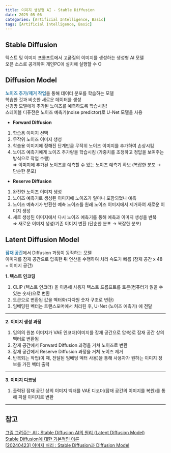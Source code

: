 ```yaml
---
title: 이미지 생성형 AI - Stable Diffusion
date: 2025-05-06
categories: [Artificial Intelligence, Basic]
tags: [Artificial Intelligence, Basic]
---
```


## Stable Diffusion
텍스트 및 이미지 프롬프트에서 고품질의 이미지를 생성하는 생성형 AI 모델  
오픈 소스로 공개하여 개인PC에 설치해 실행할 수 O  


## Diffusion Model
<span style="color:#337ea9">__노이즈 추가/제거 작업__</span>을 통해 데이터 분포를 학습하는 모델  
학습한 것과 비슷한 새로운 데이터를 생성  
신경망 모델에게 추가된 노이즈를 예측하도록 학습시킴!  
스테이블 디퓨전은 노이즈 예측기(noise predictor)로 U-Net 모델을 사용  

- __Forward Diffusion__
1. 학습용 이미지 선택  
2. 무작위 노이즈 이미지 생성  
3. 학습용 이미지에 정해진 단계만큼 무작위 노이즈 이미지를 추가하여 손상시킴  
4. 노이즈 예측기에게 노이즈 추가량을 학습시킴 (가중치를 조정하고 정답을 보여주는 방식으로 작업 수행)  
⇒ 이미지에 추가된 노이즈를 예측할 수 있는 노이즈 예측기 확보 (복잡한 분포 → 단순한 분포)

- __Reserve Diffusion__
1. 완전한 노이즈 이미지 생성  
2. 노이즈 예측기로 생성된 이미지에 노이즈가 얼마나 포함되었나 예측  
3. 노이즈 예측기가 반환한 예측 노이즈를 원래 노이즈 이미지에서 제거하여 새로운 이미지 생성  
4. 새로 생성된 이미지에서 다시 노이즈 예측기를 통해 예측과 이미지 생성을 반복  
⇒ 새로운 이미지 생성/기존 이미지 변환 (단순한 분포 → 복잡한 분포)  


## Latent Diffusion Model
<span style="color:#337ea9">__잠재 공간__</span>에서 Diffusion 과정이 동작하는 모델  
이미지를 잠재 공간으로 압축한 뒤 연산을 수행하여 처리 속도가 빠름 (잠재 공간 x 48 = 이미지 공간)  

__1. 텍스트 인코딩__  

1. CLIP (텍스트 인코더) 을 이용해 사용자 텍스트 프롬프트를 토큰(컴퓨터가 읽을 수 있는 숫자)으로 변환  
2. 토큰으로 변환된 값을 벡터화(다차원 숫자 구조로 변환)  
3. 임베딩된 벡터는 트랜스포머에서 처리된 후, U-Net (노이즈 예측기) 에 전달  

---

__2. 이미지 생성 과정__  

1. 임의의 원본 이미지가 VAE 인코더(이미지를 잠재 공간으로 압축)로 잠재 공간 상의 벡터로 변환됨  
2. 잠재 공간에서 Forward Diffusion 과정을 거쳐 노이즈로 변환  
3. 잠재 공간에서 Reserve Diffusion 과정을 거쳐 노이즈 제거  
4. 반복되는 작업(이 때, 전달된 임베딩 벡터 사용)을 통해 사용자가 원하는 이미지 정보를 가진 벡터 출력  

---

__3. 이미지 디코딩__  

1. 출력된 잠재 공간 상의 이미지 벡터를 VAE 디코더(잠재 공간의 이미지를 복원)를 통해 픽셀 이미지로 변환  

---


##  참고
[그림 그려주는 AI : Stable Diffusion AI의 원리 (Latent Diffusion Model)](https://tech-savvy30.tistory.com/9)  
[Stable Diffusion에 대한 기본적인 이론](https://www.internetmap.kr/entry/Basic-Theory-of-Stable-Diffusion#diffusion)  
[[20240423] 이미지 처리 : Stable Diffusion과 Diffusion Model](https://velog.io/@jsyun0412/20240423-Stable-Diffusion%EC%9D%B4%EB%9E%80)  